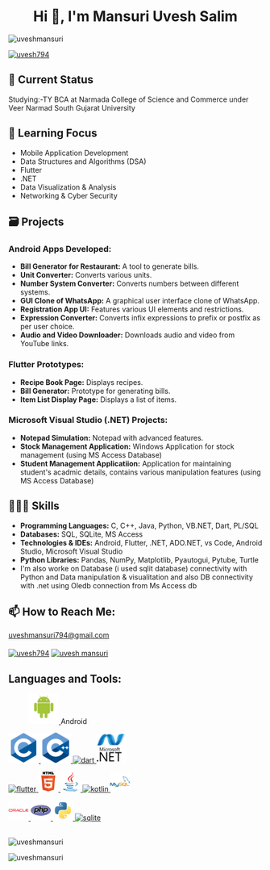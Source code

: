<h1 align="center">Hi 👋, I'm Mansuri Uvesh Salim</h1>
<p align="left"> <img src="https://komarev.com/ghpvc/?username=uveshmansuri&label=Profile%20views&color=0e75b6&style=flat" alt="uveshmansuri" /> </p>

<p align="left"> <a href="https://twitter.com/uvesh794" target="blank"><img src="https://img.shields.io/twitter/follow/uvesh794?logo=twitter&style=for-the-badge" alt="uvesh794" /></a> </p>

<h2 align="left">🔭 Current Status</h3>
<p alingn="left">Studying:-TY BCA at Narmada College of Science and Commerce under Veer Narmad South Gujarat University</p>

<h2>🌱 Learning Focus</h2>
<p><ul>
<li>Mobile Application Development</li>
<li>Data Structures and Algorithms (DSA)</li>
<li>Flutter</li>
<li>.NET</li>
<li>Data Visualization & Analysis</li>
<li>Networking & Cyber Security</li>
</ul></p>

<h2>🗃️ Projects</h2>
<h3>Android Apps Developed:</h3>
            <ul>
                <li><strong>Bill Generator for Restaurant:</strong> A tool to generate bills.</li>
                <li><strong>Unit Converter:</strong> Converts various units.</li>
                <li><strong>Number System Converter:</strong> Converts numbers between different systems.</li>
                <li><strong>GUI Clone of WhatsApp:</strong> A graphical user interface clone of WhatsApp.</li>
                <li><strong>Registration App UI:</strong> Features various UI elements and restrictions.</li>
                <li><strong>Expression Converter:</strong> Converts infix expressions to prefix or postfix as per user choice.</li>
                <li><strong>Audio and Video Downloader:</strong> Downloads audio and video from YouTube links.</li>
            </ul>
            <h3>Flutter Prototypes:</h3>
            <ul>
                <li><strong>Recipe Book Page:</strong> Displays recipes.</li>
                <li><strong>Bill Generator:</strong> Prototype for generating bills.</li>
                <li><strong>Item List Display Page:</strong> Displays a list of items.</li>
            </ul>
            <h3>Microsoft Visual Studio (.NET) Projects:</h3>
            <ul>
                <li><strong>Notepad Simulation:</strong> Notepad with advanced features.</li>
                <li><strong>Stock Management Application:</strong> Windows Application for stock management (using MS Access Database)</li>
                <li><strong>Student Management Applicatiion:</strong> Application for maintaining student's acadmic details, contains various manipulation features (using MS Access Database)</li> </ul>

 <h2>👨🏻‍💻 Skills</h2>
 <ul>
  <li><strong>Programming Languages:</strong> C, C++, Java, Python, VB.NET, Dart, PL/SQL</li>
  <li><strong>Databases:</strong> SQL, SQLite, MS Access</li>
  <li><strong>Technologies & IDEs:</strong> Android, Flutter, .NET, ADO.NET, vs Code, Android Studio, Microsoft Visual Studio</li>
  <li><strong>Python Libraries:</strong> Pandas, NumPy, Matplotlib, Pyautogui, Pytube, Turtle</li>
  <li>I'm also worke on Database (i used sqlit database) connectivity with Python and Data manipulation & visualitation and also DB connectivity with .net using Oledb connection from Ms Access db</li>
 </ul>

<h2 align="left">📫 How to Reach Me:</h2>
<p align="left">
<a href="mailto:uveshmansuri794@gmail.com">uveshmansuri794@gmail.com</a><br>
<br><a href="https://twitter.com/uvesh794" target="blank"><img align="center" src="https://raw.githubusercontent.com/rahuldkjain/github-profile-readme-generator/master/src/images/icons/Social/twitter.svg" alt="uvesh794" height="30" width="40" /></a>            
<a href="https://linkedin.com/in/uvesh mansuri" target="blank"><img align="center" src="https://raw.githubusercontent.com/rahuldkjain/github-profile-readme-generator/master/src/images/icons/Social/linked-in-alt.svg" alt="uvesh mansuri" height="30" width="40" /></a>
</p>


<h2 align="left">Languages and Tools:</h2>

<p align="left"> <figure><a href="https://developer.android.com" target="_blank" rel="noreferrer" alt="Android"> <img src="https://raw.githubusercontent.com/devicons/devicon/master/icons/android/android-original-wordmark.svg" alt="Android" width="60" height="60"/> </a> <figurecaption> Android </figurecaption> </figure>
<a href="https://www.cprogramming.com/" target="_blank" rel="noreferrer" alt="C"> <img src="https://raw.githubusercontent.com/devicons/devicon/master/icons/c/c-original.svg" alt="c" width="60" height="60"/> </a> <a href="https://www.w3schools.com/cpp/" target="_blank" rel="noreferrer"> <img src="https://raw.githubusercontent.com/devicons/devicon/master/icons/cplusplus/cplusplus-original.svg" alt="cplusplus" width="60" height="60"/> </a>
<a href="https://dart.dev" target="_blank" rel="noreferrer"> <img src="https://www.vectorlogo.zone/logos/dartlang/dartlang-icon.svg" alt="dart" width="60" height="60"/> </a> 
<a href="https://dotnet.microsoft.com/" target="_blank" rel="noreferrer"> <img src="https://raw.githubusercontent.com/devicons/devicon/master/icons/dot-net/dot-net-original-wordmark.svg" alt="dotnet" width="60" height="60"/> </a> </p>

<p align="left">
 <a href="https://flutter.dev" target="_blank" rel="noreferrer"> <img src="https://www.vectorlogo.zone/logos/flutterio/flutterio-icon.svg" alt="flutter" width="40" height="40"/> </a> <a href="https://www.w3.org/html/" target="_blank" rel="noreferrer"> <img src="https://raw.githubusercontent.com/devicons/devicon/master/icons/html5/html5-original-wordmark.svg" alt="html5" width="40" height="40"/> </a> <a href="https://www.java.com" target="_blank" rel="noreferrer"> <img src="https://raw.githubusercontent.com/devicons/devicon/master/icons/java/java-original.svg" alt="java" width="40" height="40"/> </a> <a href="https://kotlinlang.org" target="_blank" rel="noreferrer"> <img src="https://www.vectorlogo.zone/logos/kotlinlang/kotlinlang-icon.svg" alt="kotlin" width="40" height="40"/> </a> <a href="https://www.mysql.com/" target="_blank" rel="noreferrer"> <img src="https://raw.githubusercontent.com/devicons/devicon/master/icons/mysql/mysql-original-wordmark.svg" alt="mysql" width="40" height="40"/> </a> </p>
 
<p align="left"> 
<a href="https://www.oracle.com/" target="_blank" rel="noreferrer"> <img src="https://raw.githubusercontent.com/devicons/devicon/master/icons/oracle/oracle-original.svg" alt="oracle" width="40" height="40"/> </a> <a href="https://www.php.net" target="_blank" rel="noreferrer"> <img src="https://raw.githubusercontent.com/devicons/devicon/master/icons/php/php-original.svg" alt="php" width="40" height="40"/> </a> <a href="https://www.python.org" target="_blank" rel="noreferrer"> <img src="https://raw.githubusercontent.com/devicons/devicon/master/icons/python/python-original.svg" alt="python" width="40" height="40"/> </a> <a href="https://www.sqlite.org/" target="_blank" rel="noreferrer"> <img src="https://www.vectorlogo.zone/logos/sqlite/sqlite-icon.svg" alt="sqlite" width="40" height="40"/> </a>
</p>

<p><br><img align="left" src="https://github-readme-stats.vercel.app/api/top-langs?username=uveshmansuri&show_icons=true&locale=en&layout=compact" alt="uveshmansuri" /></p>

<p><br><img align="left" src="https://github-readme-stats.vercel.app/api?username=uveshmansuri&show_icons=true&locale=en" alt="uveshmansuri" /></p>
